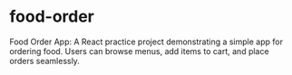 # food-order
Food Order App: A React practice project demonstrating a simple app for ordering food. Users can browse menus, add items to cart, and place orders seamlessly.
